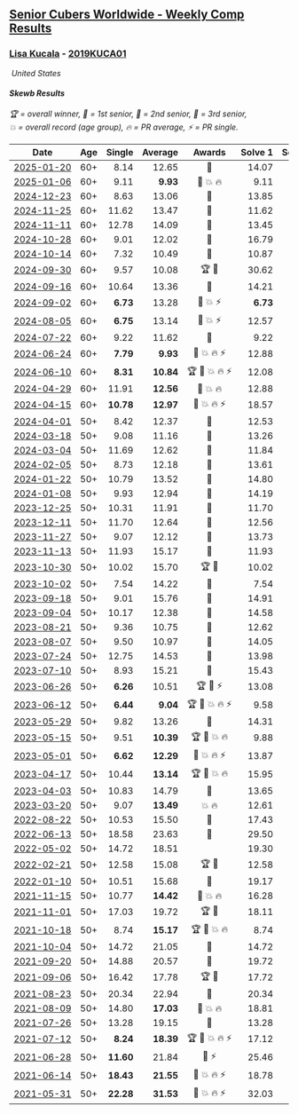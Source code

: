 <style>table {white-space: nowrap;}</style>
<link rel="stylesheet" type="text/css" href="/scw-comp/css/flags.css" />

## [Senior Cubers Worldwide - Weekly Comp Results](/scw-comp/results/)
### [Lisa Kucala](README.md) - [2019KUCA01](https://www.worldcubeassociation.org/persons/2019KUCA01?event=skewb)

<i class="flag flag-US" />&nbsp;United States

#### Skewb Results

<span style="white-space: nowrap;">🏆 = overall winner</span>, <span style="white-space: nowrap;">🥇 = 1st senior</span>, <span style="white-space: nowrap;">🥈 = 2nd senior</span>, <span style="white-space: nowrap;">🥉 = 3rd senior</span>, <span style="white-space: nowrap;">💥 = overall record (age group)</span>, <span style="white-space: nowrap;">🔥 = PR average</span>, <span style="white-space: nowrap;">⚡ = PR single</span>.

| Date | Age | Single | Average | Awards | Solve 1 | Solve 2 | Solve 3 | Solve 4 | Solve 5 | Video |
| :--: | :--: | --: | --: | :--: | --: | --: | --: | --: | --: | :-- |
| [2025-01-20](../../results/2025-01-20/skewb.md) | 60+ | 8.14 | 12.65 | 🥈 | 14.07 | 13.48 | 10.40 | 8.14 | 14.28 | [Desktop](https://www.facebook.com/events/1298033571516093/permalink/1307807617205355) / [Mobile](https://m.facebook.com/events/1298033571516093?view=permalink&id=1307807617205355) |
| [2025-01-06](../../results/2025-01-06/skewb.md) | 60+ | 9.11 | **9.93** | 🥈 💥 🔥 | 9.11 | 9.32 | 10.40 | 14.22 | 10.07 | [Desktop](https://www.facebook.com/events/627142583067327/permalink/636726285442290) / [Mobile](https://m.facebook.com/events/627142583067327?view=permalink&id=636726285442290) |
| [2024-12-23](../../results/2024-12-23/skewb.md) | 60+ | 8.63 | 13.06 | 🥈 | 13.85 | 12.33 | 13.01 | 15.38 | 8.63 | [Desktop](https://www.facebook.com/events/1319402379491573/permalink/1323499775748500) / [Mobile](https://m.facebook.com/events/1319402379491573?view=permalink&id=1323499775748500) |
| [2024-11-25](../../results/2024-11-25/skewb.md) | 60+ | 11.62 | 13.47 | 🥈 | 11.62 | 12.28 | 17.97 | 15.02 | 13.11 | [Desktop](https://www.facebook.com/events/1941789882998379/permalink/1951024898741544) / [Mobile](https://m.facebook.com/events/1941789882998379?view=permalink&id=1951024898741544) |
| [2024-11-11](../../results/2024-11-11/skewb.md) | 60+ | 12.78 | 14.09 | 🥈 | 13.45 | 13.92 | 12.78 | 15.25 | 14.89 | [Desktop](https://www.facebook.com/events/2181074155610032/permalink/2191235217927259) / [Mobile](https://m.facebook.com/events/2181074155610032?view=permalink&id=2191235217927259) |
| [2024-10-28](../../results/2024-10-28/skewb.md) | 60+ | 9.01 | 12.02 | 🥉 | 16.79 | 10.76 | 9.01 | 11.58 | 13.72 | [Desktop](https://www.facebook.com/events/929053079074962/permalink/938493241464279) / [Mobile](https://m.facebook.com/events/929053079074962?view=permalink&id=938493241464279) |
| [2024-10-14](../../results/2024-10-14/skewb.md) | 60+ | 7.32 | 10.49 | 🥈 | 10.87 | 13.45 | 7.32 | 7.68 | 12.93 | [Desktop](https://www.facebook.com/events/574257274950611/permalink/584517100591295) / [Mobile](https://m.facebook.com/events/574257274950611?view=permalink&id=584517100591295) |
| [2024-09-30](../../results/2024-09-30/skewb.md) | 60+ | 9.57 | 10.08 | 🏆 🥇 | 30.62 | 9.57 | 10.05 | 10.26 | 9.93 | [Desktop](https://www.facebook.com/events/1131341765207379/permalink/1142232114118344) / [Mobile](https://m.facebook.com/events/1131341765207379?view=permalink&id=1142232114118344) |
| [2024-09-16](../../results/2024-09-16/skewb.md) | 60+ | 10.64 | 13.36 | 🥉 | 14.21 | 12.41 | 22.95 | 10.64 | 13.47 | [Desktop](https://www.facebook.com/events/876328274072061/permalink/885096813195207) / [Mobile](https://m.facebook.com/events/876328274072061?view=permalink&id=885096813195207) |
| [2024-09-02](../../results/2024-09-02/skewb.md) | 60+ | **6.73** | 13.28 | 🥈 💥 ⚡ | **6.73** | 18.32 | 13.24 | 15.95 | 10.64 | [Desktop](https://www.facebook.com/events/520382934031785/permalink/527868076616604) / [Mobile](https://m.facebook.com/events/520382934031785?view=permalink&id=527868076616604) |
| [2024-08-05](../../results/2024-08-05/skewb.md) | 60+ | **6.75** | 13.14 | 🥉 💥 ⚡ | 12.57 | 10.17 | 16.67 | 19.16 | **6.75** | [Desktop](https://www.facebook.com/events/2580397835477735/permalink/2591510131033172) / [Mobile](https://m.facebook.com/events/2580397835477735?view=permalink&id=2591510131033172) |
| [2024-07-22](../../results/2024-07-22/skewb.md) | 60+ | 9.22 | 11.62 | 🥈 | 9.22 | 10.07 | 18.93 | 12.26 | 12.53 | [Desktop](https://www.facebook.com/events/1450990238890383/permalink/1459403798049027) / [Mobile](https://m.facebook.com/events/1450990238890383?view=permalink&id=1459403798049027) |
| [2024-06-24](../../results/2024-06-24/skewb.md) | 60+ | **7.79** | **9.93** | 🥉 💥 🔥 ⚡ | 12.88 | 8.04 | 11.35 | 10.40 | **7.79** | [Desktop](https://www.facebook.com/events/1211259256891949/permalink/1219518842732657) / [Mobile](https://m.facebook.com/events/1211259256891949?view=permalink&id=1219518842732657) |
| [2024-06-10](../../results/2024-06-10/skewb.md) | 60+ | **8.31** | **10.84** | 🏆 🥇 💥 🔥 ⚡ | 12.08 | 10.17 | 11.59 | 10.75 | **8.31** | [Desktop](https://www.facebook.com/events/814120963986407/permalink/822403803158123) / [Mobile](https://m.facebook.com/events/814120963986407?view=permalink&id=822403803158123) |
| [2024-04-29](../../results/2024-04-29/skewb.md) | 60+ | 11.91 | **12.56** | 🥈 💥 🔥 | 12.88 | 11.91 | 12.86 | 12.77 | 12.06 | [Desktop](https://www.facebook.com/events/1658891934647799/permalink/1667549407115385) / [Mobile](https://m.facebook.com/events/1658891934647799?view=permalink&id=1667549407115385) |
| [2024-04-15](../../results/2024-04-15/skewb.md) | 60+ | **10.78** | **12.97** | 🥈 💥 🔥 ⚡ | 18.57 | 11.94 | **10.78** | 13.84 | 13.12 | [Desktop](https://www.facebook.com/events/752364543677924/permalink/759083973005981) / [Mobile](https://m.facebook.com/events/752364543677924?view=permalink&id=759083973005981) |
| [2024-04-01](../../results/2024-04-01/skewb.md) | 50+ | 8.42 | 12.37 | 🥈 | 12.53 | 8.42 | 11.23 | 17.03 | 13.36 | [Desktop](https://www.facebook.com/events/405769728858313/permalink/414147888020497) / [Mobile](https://m.facebook.com/events/405769728858313?view=permalink&id=414147888020497) |
| [2024-03-18](../../results/2024-03-18/skewb.md) | 50+ | 9.08 | 11.16 | 🥈 | 13.26 | 10.76 | 11.73 | 10.99 | 9.08 | [Desktop](https://www.facebook.com/events/424084876660275/permalink/431965589205537) / [Mobile](https://m.facebook.com/events/424084876660275?view=permalink&id=431965589205537) |
| [2024-03-04](../../results/2024-03-04/skewb.md) | 50+ | 11.69 | 12.62 | 🥈 | 11.84 | 11.71 | 11.69 | 15.49 | 14.31 | [Desktop](https://www.facebook.com/events/424128753424901/permalink/430174066153703) / [Mobile](https://m.facebook.com/events/424128753424901?view=permalink&id=430174066153703) |
| [2024-02-05](../../results/2024-02-05/skewb.md) | 50+ | 8.73 | 12.18 | 🥉 | 13.61 | 11.35 | 8.73 | 18.56 | 11.59 | [Desktop](https://www.facebook.com/events/224940820608552/permalink/232504983185469) / [Mobile](https://m.facebook.com/events/224940820608552?view=permalink&id=232504983185469) |
| [2024-01-22](../../results/2024-01-22/skewb.md) | 50+ | 10.79 | 13.52 | 🥈 | 14.80 | 13.84 | 15.36 | 11.92 | 10.79 | [Desktop](https://www.facebook.com/events/919142036315696/permalink/927776688785564) / [Mobile](https://m.facebook.com/events/919142036315696?view=permalink&id=927776688785564) |
| [2024-01-08](../../results/2024-01-08/skewb.md) | 50+ | 9.93 | 12.94 | 🥈 | 14.19 | 9.93 | 11.23 | 14.19 | 13.39 | [Desktop](https://www.facebook.com/events/400079779140864/permalink/407064058442436) / [Mobile](https://m.facebook.com/events/400079779140864?view=permalink&id=407064058442436) |
| [2023-12-25](../../results/2023-12-25/skewb.md) | 50+ | 10.31 | 11.91 | 🥈 | 11.70 | 14.69 | 13.60 | 10.31 | 10.43 | [Desktop](https://www.facebook.com/events/737938394503175/permalink/745081067122241) / [Mobile](https://m.facebook.com/events/737938394503175?view=permalink&id=745081067122241) |
| [2023-12-11](../../results/2023-12-11/skewb.md) | 50+ | 11.70 | 12.64 | 🥈 | 12.56 | 11.92 | 13.45 | 11.70 | 18.69 | [Desktop](https://www.facebook.com/events/256225627472117/permalink/264405673320779) / [Mobile](https://m.facebook.com/events/256225627472117?view=permalink&id=264405673320779) |
| [2023-11-27](../../results/2023-11-27/skewb.md) | 50+ | 9.07 | 12.12 | 🥈 | 13.73 | 10.55 | 13.60 | 9.07 | 12.20 | [Desktop](https://www.facebook.com/events/872715707643227/permalink/880035703577894) / [Mobile](https://m.facebook.com/events/872715707643227?view=permalink&id=880035703577894) |
| [2023-11-13](../../results/2023-11-13/skewb.md) | 50+ | 11.93 | 15.17 | 🥈 | 11.93 | 15.60 | 16.06 | 13.84 | 17.14 | [Desktop](https://www.facebook.com/events/1003569957614479/permalink/1010662693571872) / [Mobile](https://m.facebook.com/events/1003569957614479?view=permalink&id=1010662693571872) |
| [2023-10-30](../../results/2023-10-30/skewb.md) | 50+ | 10.02 | 15.70 | 🏆 🥇 | 10.02 | 12.81 | 20.83 | 19.27 | 15.01 | [Desktop](https://www.facebook.com/events/690958203130039/permalink/697866492439210) / [Mobile](https://m.facebook.com/events/690958203130039?view=permalink&id=697866492439210) |
| [2023-10-02](../../results/2023-10-02/skewb.md) | 50+ | 7.54 | 14.22 | 🥈 | 7.54 | 14.87 | 14.42 | 13.36 | 14.91 | [Desktop](https://www.facebook.com/events/1174919303425786/permalink/1182621249322258) / [Mobile](https://m.facebook.com/events/1174919303425786?view=permalink&id=1182621249322258) |
| [2023-09-18](../../results/2023-09-18/skewb.md) | 50+ | 9.01 | 15.76 | 🥈 | 14.91 | 9.01 | 16.76 | 17.76 | 15.62 | [Desktop](https://www.facebook.com/events/1513433686174189/permalink/1519634322220792) / [Mobile](https://m.facebook.com/events/1513433686174189?view=permalink&id=1519634322220792) |
| [2023-09-04](../../results/2023-09-04/skewb.md) | 50+ | 10.17 | 12.38 | 🥈 | 14.58 | 33.46 | 11.58 | 10.99 | 10.17 | [Desktop](https://www.facebook.com/events/2641073766048109/permalink/2651135488375270) / [Mobile](https://m.facebook.com/events/2641073766048109?view=permalink&id=2651135488375270) |
| [2023-08-21](../../results/2023-08-21/skewb.md) | 50+ | 9.36 | 10.75 | 🥈 | 12.62 | 9.36 | 10.05 | 9.59 | 13.71 | [Desktop](https://www.facebook.com/events/1221531751824966/permalink/1227174651260676) / [Mobile](https://m.facebook.com/events/1221531751824966?view=permalink&id=1227174651260676) |
| [2023-08-07](../../results/2023-08-07/skewb.md) | 50+ | 9.50 | 10.97 | 🥈 | 14.05 | 9.50 | 11.96 | 9.59 | 11.37 | [Desktop](https://www.facebook.com/events/666756165039562/permalink/668462074868971) / [Mobile](https://m.facebook.com/events/666756165039562?view=permalink&id=668462074868971) |
| [2023-07-24](../../results/2023-07-24/skewb.md) | 50+ | 12.75 | 14.53 | 🥈 | 13.98 | 17.66 | 16.64 | 12.96 | 12.75 | [Desktop](https://www.facebook.com/events/806030584473421/permalink/812637233812756) / [Mobile](https://m.facebook.com/events/806030584473421?view=permalink&id=812637233812756) |
| [2023-07-10](../../results/2023-07-10/skewb.md) | 50+ | 8.93 | 15.21 | 🥉 | 15.43 | 8.93 | 19.98 | 16.75 | 13.44 | [Desktop](https://www.facebook.com/events/290406996735190/permalink/295858892856667) / [Mobile](https://m.facebook.com/events/290406996735190?view=permalink&id=295858892856667) |
| [2023-06-26](../../results/2023-06-26/skewb.md) | 50+ | **6.26** | 10.51 | 🏆 🥇 ⚡ | 13.08 | 7.39 | **6.26** | 11.05 | 16.23 | [Desktop](https://www.facebook.com/events/310574547970581/permalink/317045367323499) / [Mobile](https://m.facebook.com/events/310574547970581?view=permalink&id=317045367323499) |
| [2023-06-12](../../results/2023-06-12/skewb.md) | 50+ | **6.44** | **9.04** | 🏆 🥇 💥 🔥 ⚡ | 9.58 | 8.11 | 11.69 | 9.42 | **6.44** | [Desktop](https://www.facebook.com/events/252304080823510/permalink/260332823353969) / [Mobile](https://m.facebook.com/events/252304080823510?view=permalink&id=260332823353969) |
| [2023-05-29](../../results/2023-05-29/skewb.md) | 50+ | 9.82 | 13.26 | 🥉 | 14.31 | 16.54 | 9.82 | 14.02 | 11.45 | [Desktop](https://www.facebook.com/events/3552780501633678/permalink/3561460340765694) / [Mobile](https://m.facebook.com/events/3552780501633678?view=permalink&id=3561460340765694) |
| [2023-05-15](../../results/2023-05-15/skewb.md) | 50+ | 9.51 | **10.39** | 🏆 🥇 💥 🔥 | 9.88 | 9.51 | 9.61 | 17.86 | 11.68 | [Desktop](https://www.facebook.com/events/128088546941599/permalink/138639652553155) / [Mobile](https://m.facebook.com/events/128088546941599?view=permalink&id=138639652553155) |
| [2023-05-01](../../results/2023-05-01/skewb.md) | 50+ | **6.62** | **12.29** | 🥈 💥 🔥 ⚡ | 13.87 | 17.69 | 12.22 | **6.62** | 10.79 | [Desktop](https://www.facebook.com/events/1407988503335303/permalink/1416361229164697) / [Mobile](https://m.facebook.com/events/1407988503335303?view=permalink&id=1416361229164697) |
| [2023-04-17](../../results/2023-04-17/skewb.md) | 50+ | 10.44 | **13.14** | 🏆 🥇 💥 🔥 | 15.95 | 10.44 | 15.17 | 12.88 | 11.38 | [Desktop](https://www.facebook.com/events/238970528738328/permalink/245883411380373) / [Mobile](https://m.facebook.com/events/238970528738328?view=permalink&id=245883411380373) |
| [2023-04-03](../../results/2023-04-03/skewb.md) | 50+ | 10.83 | 14.79 | 🥈 | 13.65 | 20.21 | 15.85 | 10.83 | 14.87 | [Desktop](https://www.facebook.com/events/610841793891609/permalink/617211333254655) / [Mobile](https://m.facebook.com/events/610841793891609?view=permalink&id=617211333254655) |
| [2023-03-20](../../results/2023-03-20/skewb.md) | 50+ | 9.07 | **13.49** | 💥 🔥 | 12.61 | 13.81 | 9.07 | 14.25 | 14.04 | [Desktop](https://www.facebook.com/events/171663595723883/permalink/180028401554069) / [Mobile](https://m.facebook.com/events/171663595723883?view=permalink&id=180028401554069) |
| [2022-08-22](../../results/2022-08-22/skewb.md) | 50+ | 10.53 | 15.50 | 🥉 | 17.43 | 19.21 | 10.53 | 17.18 | 11.90 | [Desktop](https://www.facebook.com/events/476554570981315/permalink/485033706800068) / [Mobile](https://m.facebook.com/events/476554570981315?view=permalink&id=485033706800068) |
| [2022-06-13](../../results/2022-06-13/skewb.md) | 50+ | 18.58 | 23.63 | 🥉 | 29.50 | 28.91 | 18.58 | 19.58 | 22.39 | [Desktop](https://www.facebook.com/events/1002774037090769/permalink/1011398292895010) / [Mobile](https://m.facebook.com/events/1002774037090769?view=permalink&id=1011398292895010) |
| [2022-05-02](../../results/2022-05-02/skewb.md) | 50+ | 14.72 | 18.51 |  | 19.30 | 18.83 | 14.72 | 17.39 | 20.57 | [Desktop](https://www.facebook.com/events/3199116787026413/permalink/3208176842787074) / [Mobile](https://m.facebook.com/events/3199116787026413?view=permalink&id=3208176842787074) |
| [2022-02-21](../../results/2022-02-21/skewb.md) | 50+ | 12.58 | 15.08 | 🏆 🥇 | 12.58 | 13.68 | 15.35 | 35.94 | 16.21 | [Desktop](https://www.facebook.com/events/283377510532834/permalink/290398023164116) / [Mobile](https://m.facebook.com/events/283377510532834?view=permalink&id=290398023164116) |
| [2022-01-10](../../results/2022-01-10/skewb.md) | 50+ | 10.51 | 15.68 | 🥈 | 19.17 | 10.51 | 12.33 | 15.53 | 26.80 | [Desktop](https://www.facebook.com/events/1071902263370982/permalink/1075632412997967) / [Mobile](https://m.facebook.com/events/1071902263370982?view=permalink&id=1075632412997967) |
| [2021-11-15](../../results/2021-11-15/skewb.md) | 50+ | 10.77 | **14.42** | 🥇 💥 🔥 | 16.28 | 14.27 | 13.49 | 10.77 | 15.49 | [Desktop](https://www.facebook.com/events/914365772539993/permalink/917395888903648) / [Mobile](https://m.facebook.com/events/914365772539993?view=permalink&id=917395888903648) |
| [2021-11-01](../../results/2021-11-01/skewb.md) | 50+ | 17.03 | 19.72 | 🏆 🥇 | 18.11 | 27.98 | 19.22 | 21.84 | 17.03 | [Desktop](https://www.facebook.com/events/337902458133818/permalink/343479387576125) / [Mobile](https://m.facebook.com/events/337902458133818?view=permalink&id=343479387576125) |
| [2021-10-18](../../results/2021-10-18/skewb.md) | 50+ | 8.74 | **15.17** | 🏆 🥇 💥 🔥 | 8.74 | 15.50 | 20.18 | 14.15 | 15.86 | [Desktop](https://www.facebook.com/events/625257752191369/permalink/630965068287304) / [Mobile](https://m.facebook.com/events/625257752191369?view=permalink&id=630965068287304) |
| [2021-10-04](../../results/2021-10-04/skewb.md) | 50+ | 14.72 | 21.05 | 🥈 | 14.72 | 17.85 | 25.00 | 28.52 | 20.30 | [Desktop](https://www.facebook.com/events/1205858816603137/permalink/1212337365955282) / [Mobile](https://m.facebook.com/events/1205858816603137?view=permalink&id=1212337365955282) |
| [2021-09-20](../../results/2021-09-20/skewb.md) | 50+ | 14.88 | 20.57 | 🥉 | 19.72 | 21.45 | 14.88 | 20.55 | 22.40 | [Desktop](https://www.facebook.com/events/374286267681717/permalink/383029573474053) / [Mobile](https://m.facebook.com/events/374286267681717?view=permalink&id=383029573474053) |
| [2021-09-06](../../results/2021-09-06/skewb.md) | 50+ | 16.42 | 17.78 | 🏆 🥇 | 17.72 | 18.42 | 19.91 | 16.42 | 17.20 | [Desktop](https://www.facebook.com/events/369922348122346/permalink/377307760717138) / [Mobile](https://m.facebook.com/events/369922348122346?view=permalink&id=377307760717138) |
| [2021-08-23](../../results/2021-08-23/skewb.md) | 50+ | 20.34 | 22.94 | 🥈 | 20.34 | 23.55 | 21.77 | 23.49 | 27.08 | [Desktop](https://www.facebook.com/events/540950593849891/permalink/548062443138706) / [Mobile](https://m.facebook.com/events/540950593849891?view=permalink&id=548062443138706) |
| [2021-08-09](../../results/2021-08-09/skewb.md) | 50+ | 14.80 | **17.03** | 🥈 💥 🔥 | 18.81 | 15.17 | 14.80 | 17.12 | 27.15 | [Desktop](https://www.facebook.com/events/342027504219422/permalink/347173787038127) / [Mobile](https://m.facebook.com/events/342027504219422?view=permalink&id=347173787038127) |
| [2021-07-26](../../results/2021-07-26/skewb.md) | 50+ | 13.28 | 19.15 | 🥉 | 13.28 | 18.77 | 18.27 | 21.23 | 20.41 | [Desktop](https://www.facebook.com/events/5895704557137692/permalink/5960372354004245) / [Mobile](https://m.facebook.com/events/5895704557137692?view=permalink&id=5960372354004245) |
| [2021-07-12](../../results/2021-07-12/skewb.md) | 50+ | **8.24** | **18.39** | 🏆 🥇 💥 🔥 ⚡ | 17.12 | 22.61 | 18.56 | **8.24** | 19.48 | [Desktop](https://www.facebook.com/events/853178815336395/permalink/860042934649983) / [Mobile](https://m.facebook.com/events/853178815336395?view=permalink&id=860042934649983) |
| [2021-06-28](../../results/2021-06-28/skewb.md) | 50+ | **11.60** | 21.84 | 🥇 ⚡ | 25.46 | 23.80 | **11.60** | 19.29 | 22.43 | [Desktop](https://www.facebook.com/events/2032757193542617/permalink/2039523306199339) / [Mobile](https://m.facebook.com/events/2032757193542617?view=permalink&id=2039523306199339) |
| [2021-06-14](../../results/2021-06-14/skewb.md) | 50+ | **18.43** | **21.55** | 🥈 💥 🔥 ⚡ | 18.78 | 29.42 | 26.11 | 19.77 | **18.43** | [Desktop](https://www.facebook.com/events/154757253369245/permalink/160341779477459) / [Mobile](https://m.facebook.com/events/154757253369245?view=permalink&id=160341779477459) |
| [2021-05-31](../../results/2021-05-31/skewb.md) | 50+ | **22.28** | **31.53** | 🥉 💥 🔥 ⚡ | 32.03 | 30.68 | 34.59 | **22.28** | 31.88 | [Desktop](https://www.facebook.com/events/4232725036784843/permalink/4261766390547374) / [Mobile](https://m.facebook.com/events/4232725036784843?view=permalink&id=4261766390547374) |


<!-- Global site tag (gtag.js) - Google Analytics -->
<script async src="https://www.googletagmanager.com/gtag/js?id=UA-86348435-3"></script>
<script>window.dataLayer = window.dataLayer || []; function gtag() {dataLayer.push(arguments);} gtag('js', new Date()); gtag('config', 'UA-86348435-3');</script>
